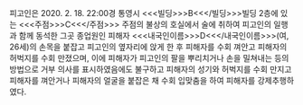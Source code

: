 피고인은 2020. 2. 18. 22:00경 통영시 <<<빌딩>>>B<<</빌딩>>>빌딩 2층에 있는 <<<주점>>>C<<</주점>>> 주점의 불상의 호실에서 술에 취하여 피고인의 일행과 함께 동석한 그곳 종업원인 피해자 <<<내국인이름>>>D<<</내국인이름>>>(여, 26세)의 손목을 붙잡고 피고인의 옆자리에 앉게 한 후 피해자를 수회 껴안고 피해자의 허벅지를 수회 만졌으며, 이에 피해자가 피고인의 팔을 뿌리치거나 손을 밀쳐내는 등의 방법으로 거부 의사를 표시하였음에도 불구하고 피해자의 성기와 허벅지를 수회 만지고 피해자를 껴안거나 피해자의 얼굴을 붙잡은 채 수회 입맞춤을 하여 피해자를 강제추행하였다.
